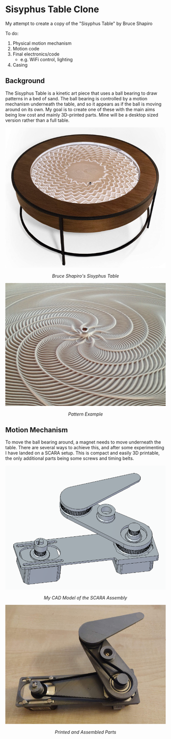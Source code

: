 # Sisyphus Table Clone

My attempt to create a copy of the "Sisyphus Table" by Bruce Shapiro

To do:
1. Physical motion mechanism
2. Motion code
3. Final electronics/code
   - e.g. WiFi control, lighting
4. Casing

## Background

The Sisyphus Table is a kinetic art piece that uses a ball bearing to draw patterns in a bed of sand. The ball bearing is controlled by a motion mechanism underneath the table, and so it appears as if the ball is moving around on its own. My goal is to create one of these with the main aims being low cost and mainly 3D-printed parts. Mine will be a desktop sized version rather than a full table.

<p align="center">
  <img src="images/table.png"/>
</p>
<p align="center"><em>
	Bruce Shapiro's Sisyphus Table
</em></p>

<p align="center">
  <img src="images/pattern.png"/>
</p>
<p align="center"><em>
	Pattern Example
</em></p>

## Motion Mechanism

To move the ball bearing around, a magnet needs to move underneath the table. There are several ways to achieve this, and after some experimenting I have landed on a SCARA setup. This is compact and easily 3D printable, the only additional parts being some screws and timing belts.

<p align="center">
  <img src="images/cad.png"/>
</p>
<p align="center"><em>
	My CAD Model of the SCARA Assembly
</em></p>

<p align="center">
  <img src="images/actual.png"/>
</p>
<p align="center"><em>
	Printed and Assembled Parts
</em></p>
